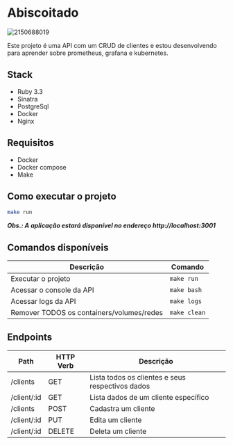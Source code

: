 # Abiscoitado
![2150688019](https://github.com/davide-almeida/abiscoitado/assets/85287720/37fb621d-3f62-4d25-b5e9-21d6e697d835)

Este projeto é uma API com um CRUD de clientes e estou desenvolvendo para aprender sobre prometheus, grafana e kubernetes.

## Stack
- Ruby 3.3
- Sinatra
- PostgreSql
- Docker
- Nginx

## Requisitos
- Docker
- Docker compose
- Make

## Como executar o projeto
```bash
make run
```
___Obs.: A aplicação estará disponível no endereço http://localhost:3001___

## Comandos disponíveis
| Descrição | Comando |
|-|-|
| Executar o projeto | `make run` |
| Acessar o console da API | `make bash` |
| Acessar logs da API | `make logs` |
| Remover TODOS os containers/volumes/redes | `make clean` |

## Endpoints
| Path | HTTP Verb | Descrição |
|-|-|-|
| /clients | GET | Lista todos os clientes e seus respectivos dados |
| /client/:id | GET | Lista dados de um cliente específico |
| /clients | POST | Cadastra um cliente |
| /client/:id | PUT | Edita um cliente |
| /client/:id | DELETE | Deleta um cliente |

